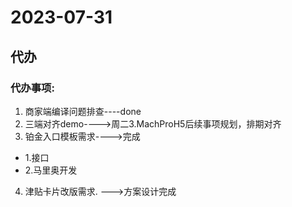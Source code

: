 # 2023-07-31
## 代办


### 代办事项:
1. 商家端编译问题排查----done
2. 三端对齐demo---->周二3.MachProH5后续事项规划，排期对齐
3. 铂金入口模板需求---->完成
  * 1.接口
  * 2.马里奥开发
4. 津贴卡片改版需求.  --->方案设计完成
